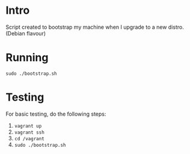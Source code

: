 # Intro

Script created to bootstrap my machine when I upgrade to a new distro. (Debian flavour)

# Running

```
sudo ./bootstrap.sh
```

# Testing

For basic testing, do the following steps:

1. `vagrant up`
1. `vagrant ssh`
1. `cd /vagrant`
1. `sudo ./bootstrap.sh`
